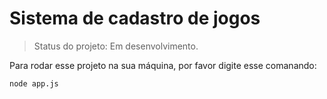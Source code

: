 # Sistema de cadastro de jogos 

> Status do projeto: Em desenvolvimento.

Para rodar esse projeto na sua máquina, por favor digite esse comanando:

```
node app.js
```
